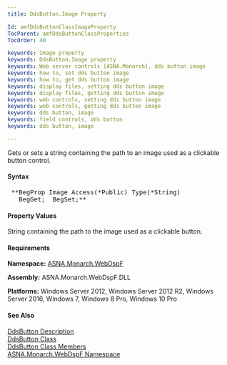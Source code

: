 ```yaml
---
title: DdsButton.Image Property

Id: amfDdsButtonClassImageProperty
TocParent: amfDdsButtonClassProperties
TocOrder: 40

keywords: Image property
keywords: DdsButton.Image property
keywords: Web server controls [ASNA.Monarch], dds button image
keywords: how to, set dds button image
keywords: how to, get dds button image
keywords: display files, setting dds button image
keywords: display files, getting dds button image
keywords: web controls, setting dds button image
keywords: web controls, getting dds button image
keywords: dds button, image
keywords: field controls, dds button
keywords: dds button, image

---
```


Gets or sets a string containing the path to an image used as a clickable button control.

#### Syntax
<pre class="syntax"> **BegProp Image Access(*Public) Type(*String)
   BegGet;  BegSet;** </pre>

#### Property Values
String containing the path to the image used as a clickable button.

#### Requirements
**Namespace:** [ASNA.Monarch.WebDspF](amfWebDspFNamespace.html)

**Assembly:** ASNA.Monarch.WebDspF.DLL

**Platforms:** Windows Server 2012, Windows Server 2012 R2, Windows Server 2016, Windows 7, Windows 8 Pro, Windows 10 Pro

#### See Also
[DdsButton Description](amfUnderstandingButtons.html)<br /> [DdsButton Class](amfDdsButtonClass.html) <br /> [DdsButton Class Members](amfDdsButtonClassMembers.html) <br />[ ASNA.Monarch.WebDspF Namespace](amfWebDspFNamespace.html)

